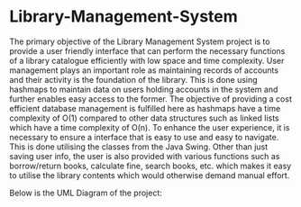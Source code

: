# Library-Management-System

The primary objective of the Library Management System project is to provide a user friendly interface that can perform the necessary functions of a library catalogue efficiently with low space and time complexity. 
User management plays an important role as maintaining  records of accounts and their activity is the foundation of the library. This is done using hashmaps to maintain data on users holding accounts in the system and further enables easy access to the former. The objective of providing a cost efficient database management is fulfilled here as hashmaps have a time complexity of O(1) compared to other data structures such as linked lists which have a time complexity of O(n). 
To enhance the user experience, it is necessary to ensure a interface that is easy to use and easy to navigate. This is done utilising the classes from the Java Swing. Other than just saving user info, the user is also provided with various functions such as borrow/return books, calculate fine, search books, etc. which makes it easy to utilise the library contents which would otherwise demand manual effort.

Below is the UML Diagram of the project:
